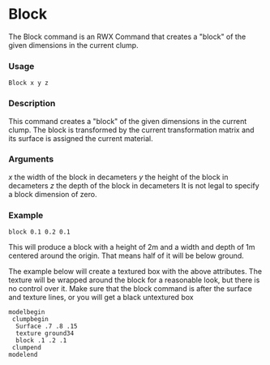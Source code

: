 # Block

The Block command is an RWX Command that creates a "block" of the given dimensions in the current clump.

### Usage

    Block x y z

### Description

This command creates a "block" of the given dimensions in the current clump. The block is transformed by the current transformation matrix and its surface is assigned the current material.

### Arguments
*x* the width of the block in decameters
*y* the height of the block in decameters
*z* the depth of the block in decameters
It is not legal to specify a block dimension of zero. 

### Example
    block 0.1 0.2 0.1

This will produce a block with a height of 2m and a width and depth of 1m centered around the origin. That means half of it will be below ground.

The example below will create a textured box with the above attributes. The texture will be wrapped around the block for a reasonable look, but there is no control over it. Make sure that the block command is after the surface and texture lines, or you will get a black untextured box

    modelbegin 
     clumpbegin
      Surface .7 .8 .15
      texture ground34
      block .1 .2 .1
     clumpend 
    modelend
